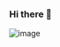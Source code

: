 ### Hi there 👋
![image](https://user-images.githubusercontent.com/120734183/209133153-f0676c73-9a46-49d7-8427-9b7cb7cad85f.png)


<!--
**angrytomm/angrytomm** is a ✨ _special_ ✨ repository because its `README.md` (this file) appears on your GitHub profile.

Here are some ideas to get you started:

- 🔭 I’m currently working on ...
- 🌱 I’m currently learning ...
- 👯 I’m looking to collaborate on ...
- 🤔 I’m looking for help with ...
- 💬 Ask me about ...
- 📫 How to reach me: ...
- 😄 Pronouns: ...
- ⚡ Fun fact: ...
-->

